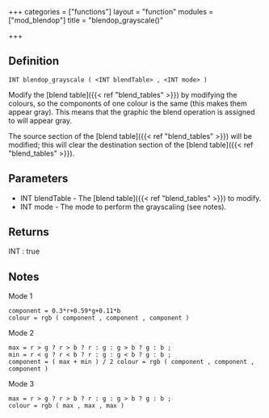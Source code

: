 +++
categories = ["functions"]
layout = "function"
modules = ["mod_blendop"]
title = "blendop_grayscale()"

+++

## Definition

    INT blendop_grayscale ( <INT blendTable> , <INT mode> )

Modify the [blend table]({{< ref "blend_tables" >}}) by modifying the colours, so the compononts of one colour is the same (this makes them appear gray). This means that the graphic the blend operation is assigned to will appear gray.

The source section of the [blend table]({{< ref "blend_tables" >}}) will be modified; this will clear the destination section of the [blend table]({{< ref "blend_tables" >}}).

## Parameters

- INT blendTable - The [blend table]({{< ref "blend_tables" >}}) to modify.
- INT mode - The mode to perform the grayscaling (see notes).

## Returns

INT : true

## Notes

Mode 1

```
component = 0.3*r+0.59*g+0.11*b
colour = rgb ( component , component , component )
```

Mode 2

```
max = r > g ? r > b ? r : g : g > b ? g : b ;
min = r < g ? r < b ? r : g : g < b ? g : b ;
component = ( max + min ) / 2 colour = rgb ( component , component , component )
```

Mode 3

```
max = r > g ? r > b ? r : g : g > b ? g : b ;
colour = rgb ( max , max , max )
```
